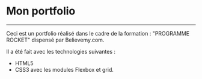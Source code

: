 # Mon portfolio
***
Ceci est un portfolio réalisé dans le cadre de la formation : "PROGRAMME ROCKET" dispensé par Believemy.com.

Il a été fait avec les technologies suivantes :

- HTML5
- CSS3 avec les modules Flexbox et grid.
